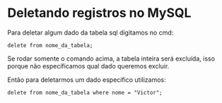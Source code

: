 # Deletando registros no MySQL

Para deletar algum dado da tabela sql digitamos no cmd:

    delete from nome_da_tabela;

Se rodar somente o comando acima, a tabela inteira será excluída, isso porque não específicamos qual dado queremos excluir.

Então para deletarmos um dado específico utilizamos:

    delete from nome_da_tabela where nome = "Victor";



